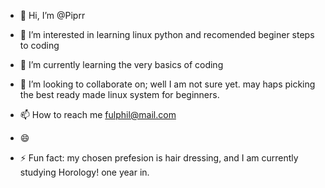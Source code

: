 - 👋 Hi, I’m @Piprr
- 👀 I’m interested in learning linux python and recomended beginer steps to coding
- 🌱 I’m currently learning the very basics of coding
- 💞️ I’m looking to collaborate on; well I am not sure yet.  may haps picking the best ready made linux system for beginners.
- 📫 How to reach me fulphil@mail.com
- 😄

- ⚡ Fun fact: my chosen prefesion is hair dressing, and I am currently studying Horology! one year in.

<!---
Piprr/Piprr is a ✨ special ✨ repository because its `README.md` (this file) appears on your GitHub profile.
You can click the Preview link to take a look at your changes.
--->
